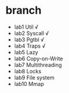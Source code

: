 # branch
- lab1  Util √
- lab2  Syscall √
- lab3  Pgtbl √
- lab4  Traps √
- lab5  Lazy
- lab6  Copy-on-Write
- lab7  Multithreading
- lab8  Locks
- lab9  File system
- lab10 Mmap
